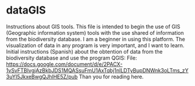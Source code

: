 # dataGIS
Instructions about GIS tools.
This file is intended to begin the use of GIS (Geographic information system) tools with the use shared of information from the biodiversity database.
I am a beginner in using this platform.
The visualization of data in any program is very important, and I want to learn.
Initial instructions (Spanish) about the obtention of data from the biodiversity database and use the program QGIS:
File: https://docs.google.com/document/d/e/2PACX-1vSvFTBIvgjAzBkbJDS1MQASsuFmU1AxTqbj1nlLDTyBupDNWnk3oLTms_zY3uYI5JkxeBwgQJhlHE5Z/pub
Than you for reading here.
